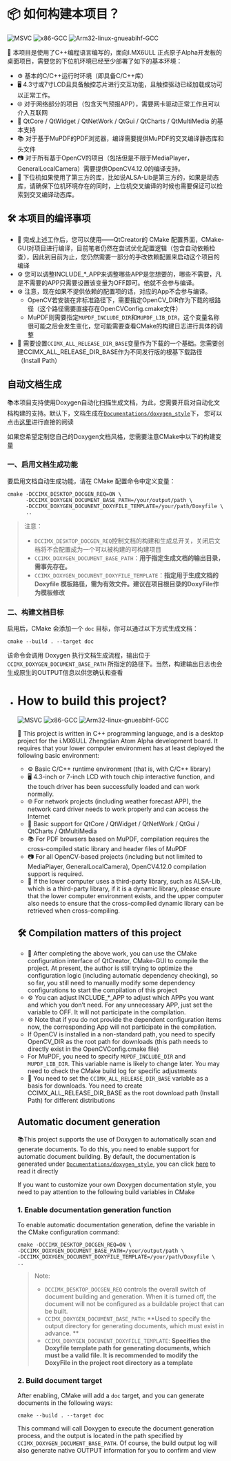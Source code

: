 # 📦 如何构建本项目？

![MSVC](https://img.shields.io/badge/MSVC-Support-blue)
![x86-GCC](https://img.shields.io/badge/x86--GCC-Support-brightgreen)
![Arm32-linux-gnueabihf-GCC](https://img.shields.io/badge/Arm32_linux_gnueabihf_GCC-support-red)

🔧 本项目是使用了C++编程语言编写的，面向I.MX6ULL 正点原子Alpha开发板的桌面项目，需要您的下位机环境已经至少部署了如下的基本环境：

- ⚙️ 基本的C/C++运行时环境（即具备C/C++库）
- 🖥️ 4.3寸或7寸LCD且具备触控芯片进行交互功能，且触控驱动已经加载成功可以正常工作。
- 🌐 对于网络部分的项目（包含天气预报APP），需要网卡驱动正常工作且可以介入互联网
- 🎨 QtCore / QtWidget / QtNetWork / QtGui / QtCharts / QtMultiMedia 的基本支持
- 📚 对于基于MuPDF的PDF浏览器，编译需要提供MuPDF的交叉编译静态库和头文件
- 📷 对于所有基于OpenCV的项目（包括但是不限于MediaPlayer，GeneralLocalCamera）需要提供OpenCV4.12.0的编译支持。
- 🔗 下位机如果使用了第三方的库，比如说ALSA-Lib是第三方的，如果是动态库，请确保下位机环境存在的同时，上位机交叉编译的时候也需要保证可以检索到交叉编译动态库。

## 🛠️ 本项目的编译事项

- 🔨 完成上述工作后，您可以使用——QtCreator的 CMake 配置界面，CMake-GUI对项目进行编译，目前笔者仍然在尝试优化配置逻辑（包含自动依赖检查），因此到目前为止，您仍然需要一部分的手改依赖配置来启动这个项目的编译
- ⚙️ 您可以调整INCLUDE\_*\_APP来调整哪些APP是您想要的，哪些不需要，凡是不需要的APP只需要设置该变量为OFF即可。他就不会参与编译。
- ⚙️ 注意，现在如果不提供依赖的配置项的话，对应的App不会参与编译。
  - OpenCV若安装在非标准路径下，需要指定OpenCV_DIR作为下载的根路径（这个路径需要直接存在OpenCVConfig.cmake文件）
  - MuPDF则需要指定`MUPDF_INCLUDE_DIR`和`MUPDF_LIB_DIR`，这个变量名称很可能之后会发生变化，您可能需要查看CMake的构建日志进行具体的调整
- 📁 需要设置`CCIMX_ALL_RELEASE_DIR_BASE`变量作为下载的一个基础。您需要创建CCIMX_ALL_RELEASE_DIR_BASE作为不同发行版的根基下载路径（Install Path）

## 自动文档生成

📚本项目支持使用Doxygen自动化扫描生成文档，为此，您需要开启对自动化文档构建的支持。默认下，文档生成在[`Documentations/doxygen_style`](Documentations/doxygen_styles)下， 您可以点击[这里](doxygen_styles/html/index.html)进行直接的阅读

如果您希望定制您自己的Doxygen文档风格，您需要注意CMake中以下的构建变量

### 一、启用文档生成功能

要启用文档自动生成功能，请在 CMake 配置命令中定义变量：

```
cmake -DCCIMX_DESKTOP_DOCGEN_REQ=ON \
      -DCCIMX_DOXYGEN_DOCUMENT_BASE_PATH=/your/output/path \
      -DCCIMX_DOXYGEN_DOCUNENT_DOXYFILE_TEMPLATE=/your/path/Doxyfile \
      ..
```

> 注意：
>
> - `DCCIMX_DESKTOP_DOCGEN_REQ`控制文档的构建和生成总开关，关闭后文档将不会配置成为一个可以被构建的可构建项目
> - `CCIMX_DOXYGEN_DOCUMENT_BASE_PATH`：**用于指定生成文档的输出目录，需事先存在。**
> - `CCIMX_DOXYGEN_DOCUNENT_DOXYFILE_TEMPLATE`：**指定用于生成文档的 Doxyfile 模板路径，需为有效文件。建议在项目根目录的DoxyFile作为模板修改**

### 二、构建文档目标

启用后，CMake 会添加一个 `doc` 目标，你可以通过以下方式生成文档：

```
cmake --build . --target doc
```

该命令会调用 Doxygen 执行文档生成流程，输出位于 `CCIMX_DOXYGEN_DOCUMENT_BASE_PATH` 所指定的路径下。当然，构建输出日志也会生成原生的OUTPUT信息以供您确认和查看



- # How to build this project?

  ![MSVC](https://img.shields.io/badge/MSVC-Support-blue)
  ![x86-GCC](https://img.shields.io/badge/x86--GCC-Support-brightgreen)
  ![Arm32-linux-gnueabihf-GCC](https://img.shields.io/badge/Arm32_linux_gnueabihf_GCC-support-red)

  🔧 This project is written in C++ programming language, and is a desktop project for the i.MX6ULL Zhengdian Atom Alpha development board. It requires that your lower computer environment has at least deployed the following basic environment:

  - ⚙️ Basic C/C++ runtime environment (that is, with C/C++ library)
  - 🖥️ 4.3-inch or 7-inch LCD with touch chip interactive function, and the touch driver has been successfully loaded and can work normally.
  - 🌐 For network projects (including weather forecast APP), the network card driver needs to work properly and can access the Internet
  - 🎨 Basic support for QtCore / QtWidget / QtNetWork / QtGui / QtCharts / QtMultiMedia
  - 📚 For PDF browsers based on MuPDF, compilation requires the cross-compiled static library and header files of MuPDF
  - 📷 For all OpenCV-based projects (including but not limited to MediaPlayer, GeneralLocalCamera), OpenCV4.12.0 compilation support is required.
  - 🔗 If the lower computer uses a third-party library, such as ALSA-Lib, which is a third-party library, if it is a dynamic library, please ensure that the lower computer environment exists, and the upper computer also needs to ensure that the cross-compiled dynamic library can be retrieved when cross-compiling.

  ## 🛠️ Compilation matters of this project

  - 🔨 After completing the above work, you can use the CMake configuration interface of QtCreator, CMake-GUI to compile the project. At present, the author is still trying to optimize the configuration logic (including automatic dependency checking), so so far, you still need to manually modify some dependency configurations to start the compilation of this project
  - ⚙️ You can adjust INCLUDE\_*\_APP to adjust which APPs you want and which you don’t need. For any unnecessary APP, just set the variable to OFF. It will not participate in the compilation.
  - ⚙️ Note that if you do not provide the dependent configuration items now, the corresponding App will not participate in the compilation.
  - If OpenCV is installed in a non-standard path, you need to specify OpenCV_DIR as the root path for downloads (this path needs to directly exist in the OpenCVConfig.cmake file)
  - For MuPDF, you need to specify `MUPDF_INCLUDE_DIR` and `MUPDF_LIB_DIR`. This variable name is likely to change later. You may need to check the CMake build log for specific adjustments
  - 📁 You need to set the `CCIMX_ALL_RELEASE_DIR_BASE` variable as a basis for downloads. You need to create CCIMX_ALL_RELEASE_DIR_BASE as the root download path (Install Path) for different distributions

  ## Automatic document generation

  📚This project supports the use of Doxygen to automatically scan and generate documents. To do this, you need to enable support for automatic document building. By default, the documentation is generated under [`Documentations/doxygen_style`](Documentations/doxygen_styles), you can click [here](doxygen_styles/html/index.html) to read it directly

  If you want to customize your own Doxygen documentation style, you need to pay attention to the following build variables in CMake

  ### 1. Enable documentation generation function

  To enable automatic documentation generation, define the variable in the CMake configuration command:

  ```
  cmake -DCCIMX_DESKTOP_DOCGEN_REQ=ON \
  -DCCIMX_DOXYGEN_DOCUMENT_BASE_PATH=/your/output/path \
  -DCCIMX_DOXYGEN_DOCUNENT_DOXYFILE_TEMPLATE=/your/path/Doxyfile \
  ..
  ```

  > Note:
  >
  > - `DCCIMX_DESKTOP_DOCGEN_REQ` controls the overall switch of document building and generation. When it is turned off, the document will not be configured as a buildable project that can be built.
  > - `CCIMX_DOXYGEN_DOCUMENT_BASE_PATH`: **Used to specify the output directory for generating documents, which must exist in advance. **
  > - `CCIMX_DOXYGEN_DOCUNENT_DOXYFILE_TEMPLATE`: **Specifies the Doxyfile template path for generating documents, which must be a valid file. It is recommended to modify the DoxyFile in the project root directory as a template**

  ### 2. Build document target

  After enabling, CMake will add a `doc` target, and you can generate documents in the following ways:

  ```
  cmake --build . --target doc
  ```

  This command will call Doxygen to execute the document generation process, and the output is located in the path specified by `CCIMX_DOXYGEN_DOCUMENT_BASE_PATH`. Of course, the build output log will also generate native OUTPUT information for you to confirm and view